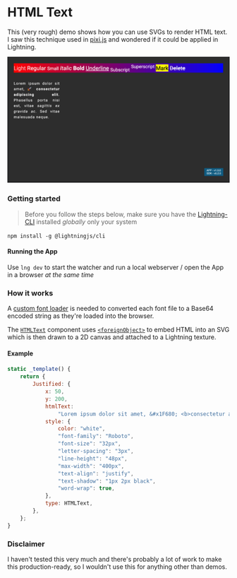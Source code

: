# HTML Text

This (very rough) demo shows how you can use SVGs to render HTML text. I saw this technique used in [pixi.js](https://github.com/pixijs/html-text) and wondered if it could be applied in Lightning.

<img alt="html text" src="./.github/resources/demo.png">

### Getting started

> Before you follow the steps below, make sure you have the
> [Lightning-CLI](https://rdkcentral.github.io/Lightning-CLI/#/) installed _globally_ only your system

`npm install -g @lightningjs/cli`

#### Running the App

Use `lng dev` to start the watcher and run a local webserver / open the App in a browser _at the same time_

### How it works

A [custom font loader](https://github.com/lewispeel/lightning-html-text/blob/main/src/index.js#L18) is needed to converted each font file to a Base64 encoded string as they're loaded into the browser.

The [`HTMLText`](https://github.com/lewispeel/lightning-html-text/blob/main/src/HTMLText.js) component uses [`<foreignObject>`](https://developer.mozilla.org/en-US/docs/Web/SVG/Element/foreignObject) to embed HTML into an SVG which is then drawn to a 2D canvas and attached to a Lightning texture.

#### Example

```javascript
static _template() {
    return {
        Justified: {
            x: 50,
            y: 200,
            htmlText:
                "Lorem ipsum dolor sit amet, &#x1F680; <b>consectetur adipiscing elit</b>. Phasellus porta nisi est, vitae <i>sagittis ex gravida ac</i>. Sed vitae malesuada neque.",
            style: {
                color: "white",
                "font-family": "Roboto",
                "font-size": "32px",
                "letter-spacing": "3px",
                "line-height": "48px",
                "max-width": "400px",
                "text-align": "justify",
                "text-shadow": "1px 2px black",
                "word-wrap": true,
            },
            type: HTMLText,
        },
    };
}
```

### Disclaimer

I haven't tested this very much and there's probably a lot of work to make this production-ready, so I wouldn't use this for anything other than demos.
